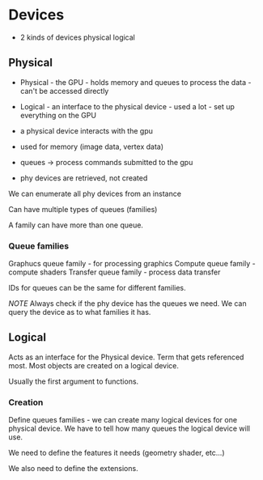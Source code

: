 # Devices

* 2 kinds of devices
    physical
    logical

## Physical

* Physical - the GPU - holds memory and queues to process the data - can't be accessed directly
* Logical - an interface to the physical device - used a lot - set up everything on the GPU

* a physical device interacts with the gpu
* used for memory (image data, vertex data)
* queues -> process commands submitted to the gpu
* phy devices are retrieved, not created

We can enumerate all phy devices from an instance

Can have multiple types of queues (families)

A family can have more than one queue.

### Queue families

Graphucs queue family - for processing graphics
Compute queue family - compute shaders
Transfer queue family - process data transfer

IDs for queues can be the same for different families.

*NOTE* Always check if the phy device has the queues we need. We can query the device as to what families it has.

## Logical

Acts as an interface for the Physical device. Term that gets referenced most. Most objects are created on a logical device.

Usually the first argument to functions.

### Creation

Define queues families - we can create many logical devices for one physical device. We have to tell how many queues the logical device will use.

We need to define the features it needs (geometry shader, etc...)

We also need to define the extensions.